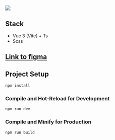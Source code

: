 # ![](/home/manra/Documents/work/helpbotpro/src/assets/images/Logo.png) 


## Stack
* Vue 3 (Vite) + Ts
* Scss


## [Link to figma](https://www.figma.com/design/CHo4pVoEZliv47BSarRY8d/helpbot.pro-%D0%B3%D0%BE%D1%82%D0%BE%D0%B2%D1%8B%D0%B9-%D0%B4%D0%B8%D0%B7%D0%B0%D0%B9%D0%BD?node-id=2002-2751&t=A2ggzCzKeygWFUQz-0)

## Project Setup

```sh
npm install
```

### Compile and Hot-Reload for Development

```sh
npm run dev
```

### Compile and Minify for Production

```sh
npm run build
```

